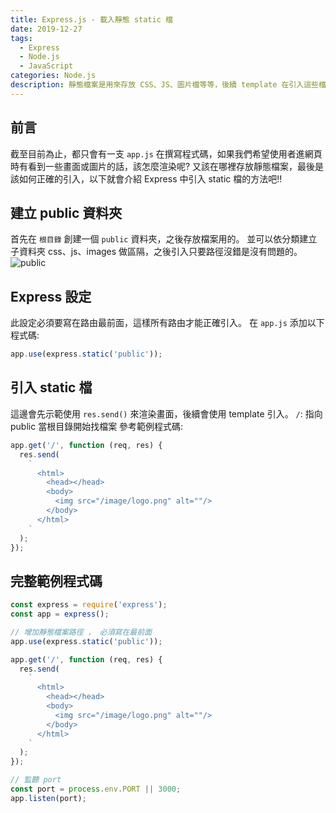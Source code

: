 ```yaml
---
title: Express.js - 載入靜態 static 檔
date: 2019-12-27
tags: 
  - Express
  - Node.js
  - JavaScript
categories: Node.js
description: 靜態檔案是用來存放 CSS、JS、圖片檔等等，後續 template 在引入這些檔案時才會找到正確路徑。
---
```

## 前言
截至目前為止，都只會有一支 `app.js` 在撰寫程式碼，如果我們希望使用者進網頁時有看到一些畫面或圖片的話，該怎麼渲染呢?
又該在哪裡存放靜態檔案，最後是該如何正確的引入，以下就會介紹 Express 中引入 static 檔的方法吧!!

## 建立 public 資料夾
首先在 `根目錄` 創建一個 `public` 資料夾，之後存放檔案用的。
並可以依分類建立子資料夾 css、js、images 做區隔，之後引入只要路徑沒錯是沒有問題的。
![public](https://i.imgur.com/r2udHZC.png)

## Express 設定
此設定必須要寫在路由最前面，這樣所有路由才能正確引入。
在 `app.js` 添加以下程式碼:
``` JavaScript
app.use(express.static('public'));
```

## 引入 static 檔
這邊會先示範使用 `res.send()` 來渲染畫面，後續會使用 template 引入。
`/`: 指向 public 當根目錄開始找檔案
參考範例程式碼:
``` JavaScript
app.get('/', function (req, res) {
  res.send(
    `
      <html>
        <head></head>
        <body>
          <img src="/image/logo.png" alt=""/>
        </body>
      </html>
    `
  );
});
```

## 完整範例程式碼
``` JavaScript
const express = require('express');
const app = express();

// 增加靜態檔案路徑 ， 必須寫在最前面
app.use(express.static('public'));

app.get('/', function (req, res) {
  res.send(
    `
      <html>
        <head></head>
        <body>
          <img src="/image/logo.png" alt=""/>
        </body>
      </html>
    `
  );
});

// 監聽 port
const port = process.env.PORT || 3000;
app.listen(port);
```